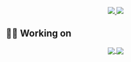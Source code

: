 
<p align=center>
    <a href="https://github.com/h30306">
      <img src="https://github-readme-stats.vercel.app/api?username=h30306&theme=vue-dark&custom_title=Howard's GitHub stats" />
    </a>
    <a href="https://github.com/h30306">
      <img src="https://github-readme-stats.vercel.app/api/top-langs/?username=h30306&layout=compact&theme=vue-dark&hide=html" />
    </a>
</p>

## 👨‍💻 Working on

<p align=center>
    <a href="https://github.com/h30306/Learning-Notes">
      <img align="center" src="https://github-readme-stats.vercel.app/api/pin/?username=h30306&repo=Learning-Notes&theme=vue-dark" />
    </a>
    <a href="https://github.com/h30306/Recommand_Movie_by_description_and_category">
      <img align="center" src="https://github-readme-stats.vercel.app/api/pin/?username=h30306&repo=Recommand_Movie_by_description_and_category&theme=vue-dark" />
    </a>
</p>


<!--
### Hi there 👋
**h30306/h30306** is a ✨ _special_ ✨ repository because its `README.md` (this file) appears on your GitHub profile.

Here are some ideas to get you started:

- 🔭 I’m currently working on ...
- 🌱 I’m currently learning ...
- 👯 I’m looking to collaborate on ...
- 🤔 I’m looking for help with ...
- 💬 Ask me about ...
- 📫 How to reach me: ...
- 😄 Pronouns: ...
- ⚡ Fun fact: ...
-->
